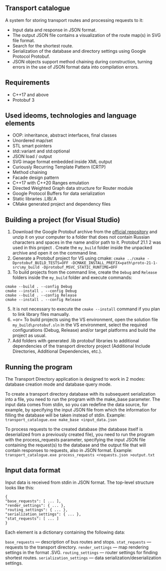 Transport catalogue
-----------------

A system for storing transport routes and processing requests to it:

- Input data and response in JSON format.
- The output JSON file contains a visualization of the route map(s) in SVG file format.
- Search for the shortest route.
- Serialization of the database and directory settings using Google Protocol Protobuf.
- JSON objects support method chaining during construction, turning errors in the use of JSON format data into compilation errors.

Requirements
-----------

* C++17 and above
* Protobuf 3

Used ideoms, technologies and language elements
--------------------------------------------

- OOP: inheritance, abstract interfaces, final classes
- Unordered map/set
- STL smart pointers
- std::variant and std:optional
- JSON load / output
- SVG image format embedded inside XML output
- Curiously Recurring Template Pattern (CRTP)
- Method chaining
- Facade design pattern
- C++17 with C++20 Ranges emulation
- Directed Weighted Graph data structure for Router module
- Google Protocol Buffers for data serialization
- Static libraries .LIB/.A
- CMake generated project and dependency files

Building a project (for Visual Studio)
-------------------------------------

1. Download the Google Protobuf archive from the [official repository](https://github.com/protocolbuffers/protobuf/releases ) and unzip it on your computer to a folder that does not contain Russian characters and spaces in the name and/or path to it. Protobuf 21.1 2 was used in this project
. Create the `my_build` folder inside the unpacked archive and open it on the command line.
3. Generate a Protobuf project for VS using cmake:
`cmake ../cmake -Dprotobuf_BUILD_TESTS=OFF -DCMAKE_INSTALL_PREFIX=path\proto-21-1-src\my_build -Dprotobuf_MSVC_STATIC_RUNTIME=OFF`
4. To build projects from the command line, create the `Debug` and `Release` folders inside the `my_build` folder and execute commands:
```
cmake --build . --config Debug
cmake --install . --config Debug
cmake --build . --config Release
cmake --install . --config Release
```
5. It is not necessary to execute the `cmake --install` command if you plan to link library files manually.
6. =or= To build projects using the VS environment, open the solution file `my_build\protobuf.sln` in the VS environment, select the required configurations (Debug, Release) and/or target platforms and build the project as usual.
7. Add folders with generated .lib protobuf libraries to additional dependencies of the transport directory project (Additional Include Directories, Additional Dependencies, etc.).

Running the program
------------------

The Transport Directory application is designed to work in 2 modes: database creation mode and database query mode.

To create a transport directory database with its subsequent serialization into a file, you need to run the program with the make_base parameter. The input data comes from stdin, so you can redefine the data source, for example, by specifying the input JSON file from which the information for filling the database will be taken instead of stdin.
Example:
`transport_catalogue.exe make_base <input_data.json`

To process requests to the created database (the database itself is deserialized from a previously created file), you need to run the program with the process_requests parameter, specifying the input JSON file containing the request(s) to the database and the output file that will contain responses to requests, also in JSON format.
Example:
`transport_catalogue.exe process_requests <requests.json >output.txt`


Input data format 
----------------

Input data is received from stdin in JSON format. The top-level structure looks like this:
```
{
"base_requests": [ ... ],
"render_settings": { ... },
"routing_settings": { ... },
"serialization_settings": { ... },
"stat_requests": [ ... ]
}
```
Each element is a dictionary containing the following data:

`base_requests` — description of bus routes and stops.
`stat_requests` — requests to the transport directory.
`render_settings` — map rendering settings in the format .SVG.
`routing_settings` — router settings for finding shortest routes.
`serialization_settings` — data serialization/deserialization settings.
